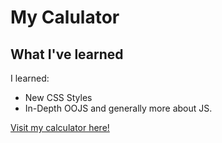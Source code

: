 # My Calulator
## What I've learned

I learned:

- New CSS Styles
- In-Depth OOJS and generally more about JS. 

[Visit my calculator here!](https://batmangoo.github.io/Calculator/)